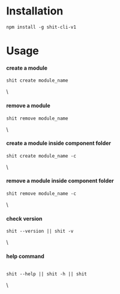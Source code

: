 # Installation

```
npm install -g shit-cli-v1
```

# Usage

#### create a module

```
shit create module_name
```

\

#### remove a module

```
shit remove module_name
```

\

#### create a module inside component folder

```
shit create module_name -c
```

\

#### remove a module inside component folder

```
shit remove module_name -c
```

\

#### check version

```
shit --version || shit -v
```

\

#### help command

```

shit --help || shit -h || shit

```

\
